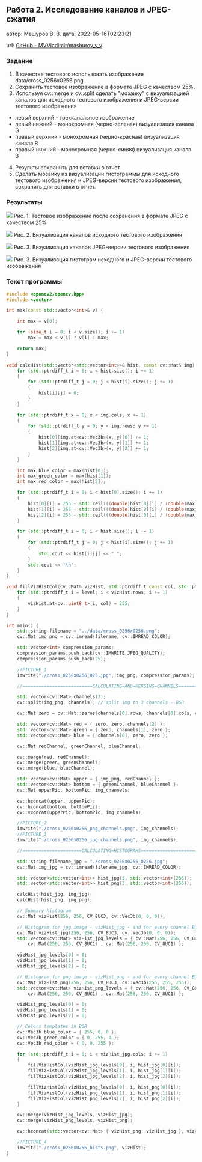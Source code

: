 ## Работа 2. Исследование каналов и JPEG-сжатия

автор: Машуров В. В.
дата: 2022-05-16T02:23:21

url: [GitHub - MVVladimir/mashurov_v_v](https://github.com/MVVladimir/mashurov_v_v.git)

<!-- url: https://github.com/MVVladimir/ImageProssecing\build.vs.2019\prj.labs\lab02 -->

### Задание

1. В качестве тестового использовать изображение data/cross_0256x0256.png
2. Сохранить тестовое изображение в формате JPEG с качеством 25%.
3. Используя cv::merge и cv::split сделать "мозаику" с визуализацией каналов для исходного тестового изображения и JPEG-версии тестового изображения
- левый верхний - трехканальное изображение
- левый нижний - монохромная (черно-зеленая) визуализация канала G
- правый верхний - монохромная (черно-красная) визуализация канала R
- правый нижний - монохромная (черно-синяя) визуализация канала B
4. Результы сохранить для вставки в отчет
5. Сделать мозаику из визуализации гистограммы для исходного тестового изображения и JPEG-версии тестового изображения, сохранить для вставки в отчет.

### Результаты

![](cross_0256x0256_025.jpg)
Рис. 1. Тестовое изображение после сохранения в формате JPEG с качеством 25%

![](cross_0256x0256_png_channels.png)
Рис. 2. Визуализация каналов исходного тестового изображения

![](cross_0256x0256_jpg_channels.png)
Рис. 3. Визуализация каналов JPEG-версии тестового изображения

![](cross_0256x0256_hists.png)
Рис. 3. Визуализация гистограм исходного и JPEG-версии тестового изображения

### Текст программы

```cpp
#include <opencv2/opencv.hpp>
#include <vector>

int max(const std::vector<int>& v) {

    int max = v[0];

    for (size_t i = 0; i < v.size(); i += 1)
        max = max < v[i] ? v[i] : max;

    return max;
}

void calcHist(std::vector<std::vector<int>>& hist, const cv::Mat& img) {
    for (std::ptrdiff_t i = 0; i < hist.size(); i += 1)
    {
        for (std::ptrdiff_t j = 0; j < hist[i].size(); j += 1)
        {
            hist[i][j] = 0;
        }
    }

    for (std::ptrdiff_t x = 0; x < img.cols; x += 1)
    {
        for (std::ptrdiff_t y = 0; y < img.rows; y += 1)
        {
            hist[0][img.at<cv::Vec3b>(x, y)[0]] += 1;
            hist[1][img.at<cv::Vec3b>(x, y)[1]] += 1;
            hist[2][img.at<cv::Vec3b>(x, y)[2]] += 1;
        }
    }

    int max_blue_color = max(hist[0]);
    int max_green_color = max(hist[1]);
    int max_red_color = max(hist[2]);

    for (std::ptrdiff_t i = 0; i < hist[0].size(); i += 1)
    {
        hist[0][i] = 255 - std::ceil(((double)hist[0][i] / (double)max_blue_color) * 255.);
        hist[1][i] = 255 - std::ceil(((double)hist[0][i] / (double)max_green_color) * 255.);
        hist[2][i] = 255 - std::ceil(((double)hist[0][i] / (double)max_red_color) * 255.);
    }

    for (std::ptrdiff_t i = 0; i < hist.size(); i += 1)
    {
        for (std::ptrdiff_t j = 0; j < hist[i].size(); j += 1)
        {
            std::cout << hist[i][j] << " ";
        }
        std::cout << '\n';
    }
}

void fillVizHistCol(cv::Mat& vizHist, std::ptrdiff_t const col, std::ptrdiff_t const level) {
    for (std::ptrdiff_t i = level; i < vizHist.rows; i += 1)
    {
        vizHist.at<cv::uint8_t>(i, col) = 255;
    }
}

int main() {
    std::string filename = "../data/cross_0256x0256.png";
    cv::Mat img_png = cv::imread(filename, cv::IMREAD_COLOR);

    std::vector<int> compression_params;
    compression_params.push_back(cv::IMWRITE_JPEG_QUALITY);
    compression_params.push_back(25);

    //PICTURE_1
    imwrite("./cross_0256x0256_025.jpg", img_png, compression_params); // Save as jpg with 75 persents loss

    //==========================CALCULATING=AND=MERGING=CHANNELS===============================

    std::vector<cv::Mat> channels(3);
    cv::split(img_png, channels); // split img to 3 channels - BGR

    cv::Mat zero = cv::Mat::zeros(channels[0].rows, channels[0].cols, channels[0].type());

    std::vector<cv::Mat> red = { zero, zero, channels[2] };
    std::vector<cv::Mat> green = { zero, channels[1], zero };
    std::vector<cv::Mat> blue = { channels[0], zero, zero };

    cv::Mat redChannel, greenChannel, blueChannel;

    cv::merge(red, redChannel);
    cv::merge(green, greenChannel);
    cv::merge(blue, blueChannel);

    std::vector<cv::Mat> upper = { img_png, redChannel };
    std::vector<cv::Mat> bottom = { greenChannel, blueChannel };
    cv::Mat upperPic, bottomPic, img_channels;

    cv::hconcat(upper, upperPic);
    cv::hconcat(bottom, bottomPic);
    cv::vconcat(upperPic, bottomPic, img_channels);

    //PICTURE_2
    imwrite("./cross_0256x0256_png_channels.png", img_channels);
    //PICTURE_3
    imwrite("./cross_0256x0256_jpg_channels.png", img_channels);

    //======================CALCULATING=HISTOGRAMS=================================================

    std::string filename_jpg = "./cross_0256x0256_0256.jpg";
    cv::Mat img_jpg = cv::imread(filename_jpg, cv::IMREAD_COLOR);

    std::vector<std::vector<int>> hist_jpg(3, std::vector<int>(256));
    std::vector<std::vector<int>> hist_png(3, std::vector<int>(256));

    calcHist(hist_jpg, img_jpg);
    calcHist(hist_png, img_png);

    // Summary histogram
    cv::Mat vizHist(256, 256, CV_8UC3, cv::Vec3b(0, 0, 0));

    // Histogram for jpg image - vizHist_jpg - and for every channel BGR
    cv::Mat vizHist_jpg(256, 256, CV_8UC3, cv::Vec3b(0, 0, 0));
    std::vector<cv::Mat> vizHist_jpg_levels = { cv::Mat(256, 256, CV_8UC1) ,
        cv::Mat(256, 256, CV_8UC1) , cv::Mat(256, 256, CV_8UC1) };

    vizHist_jpg_levels[0] = 0;
    vizHist_jpg_levels[1] = 0;
    vizHist_jpg_levels[2] = 0;

    // Histogram for png image - vizHist_png - and for every channel BGR
    cv::Mat vizHist_png(256, 256, CV_8UC3, cv::Vec3b(255, 255, 255));
    std::vector<cv::Mat> vizHist_png_levels = { cv::Mat(256, 256, CV_8UC1) ,
        cv::Mat(256, 256, CV_8UC1) , cv::Mat(256, 256, CV_8UC1) };

    vizHist_png_levels[0] = 0;
    vizHist_png_levels[1] = 0;
    vizHist_png_levels[2] = 0;

    // Colors templates in BGR
    cv::Vec3b blue_color = { 255, 0, 0 };
    cv::Vec3b green_color = { 0, 255, 0 };
    cv::Vec3b red_color = { 0, 0, 255 };

    for (std::ptrdiff_t i = 0; i < vizHist_jpg.cols; i += 1)
    {
        fillVizHistCol(vizHist_jpg_levels[0], i, hist_jpg[0][i]);
        fillVizHistCol(vizHist_jpg_levels[1], i, hist_jpg[1][i]);
        fillVizHistCol(vizHist_jpg_levels[2], i, hist_jpg[2][i]);

        fillVizHistCol(vizHist_png_levels[0], i, hist_png[0][i]);
        fillVizHistCol(vizHist_png_levels[1], i, hist_png[1][i]);
        fillVizHistCol(vizHist_png_levels[2], i, hist_png[2][i]);
    }

    cv::merge(vizHist_jpg_levels, vizHist_jpg);
    cv::merge(vizHist_png_levels, vizHist_png);

    cv::hconcat(std::vector<cv::Mat> { vizHist_png, vizHist_jpg }, vizHist);

    //PICTURE_4
    imwrite("./cross_0256x0256_hists.png", vizHist);
}
```
